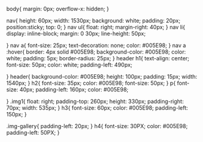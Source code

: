 body{
    margin: 0px;
    overflow-x: hidden;
}

nav{
    height: 60px;
    width: 1530px;
    background: white;
    padding: 20px;
    position:sticky;
    top: 0;
}
nav ul{
    float: right;
    margin-right: 40px;
}
nav li{
    display: inline-block;
    margin: 0 30px;
    line-height: 50px;

}
nav a{
    font-size: 25px;
    text-decoration: none;
    color: #005E98;
}
nav a :hover{
    border: 4px solid #005E98;
    background-color: #005E98;
    color: white;
    padding: 5px;
    border-radius: 25px;
}
header h1{
    text-align: center;
    font-size: 50px;
    color: white;
    padding-left: 490px;

}
header{
    background-color: #005E98;
    height: 100px;
    padding: 15px;
    width: 1540px;
}
h2{
    font-size: 35px;
    color: #005E98;
    font-size: 50px;
}
p{
    font-size: 40px;
    padding-left: 160px;
    color: #005E98;

}
.img1{
    float: right;
    padding-top: 260px;
    height: 330px;
    padding-right: 70px;
    width: 535px;
}
h3{
    font-size: 60px;
    color: #005E98;
    padding-left: 150px;
}

.img-gallery{
    padding-left: 20px;
}
h4{
    font-size: 30PX;
    color: #005E98;
    padding-left: 50PX;
}
